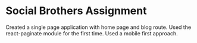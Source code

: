 # Social Brothers Assignment

Created a single page application with home page and blog route.
Used the react-paginate module for the first time.
Used a mobile first approach.
